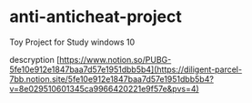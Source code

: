 # anti-anticheat-project
Toy Project for Study windows 10

descryption
[https://www.notion.so/PUBG-5fe10e912e1847baa7d57e1951dbb5b4](https://diligent-parcel-7bb.notion.site/5fe10e912e1847baa7d57e1951dbb5b4?v=8e029510601345ca9966420221e9f57e&pvs=4)
